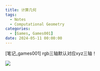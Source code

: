 ```yaml
---
title: 计算几何 
tags: 
  - Notes
  - Computational Geometry
categories: 
  - [Games, Games001]
date: 2024-05-11 00:00:00
---
```


[笔记_games001] rgb三轴默认对应xyz三轴！

<!-- more -->

![](https://pic-poivre.oss-cn-hangzhou.aliyuncs.com/pics/%E8%AE%A1%E7%AE%97%E5%87%A0%E4%BD%95.png)